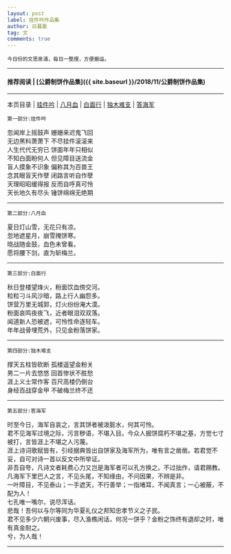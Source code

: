 ```yaml
---
layout: post
label: 挂件吟作品集
author: 日暮夏
tag: 文
comments: true
---
```

    
    今日份的文思泉涌，每日一整理，方便搬运。

---

#### 推荐阅读 | [公爵制饼作品集]({{ site.baseurl }}/2018/11/公爵制饼作品集) 

---

本页目录 \| [挂件吟](#dxjje)  \| [八月血](#dxjja)  \| [白面行](#dxjjb)  \| [独木难支](#dxjjc)  \| [答海军](#dxjjd)


<a class="anchor" name="dxjje"></a>  

    第一部分:挂件吟
    
忽闻岸上摇鼓声 姗姗来迟鬼飞回
<br>无边黑料萧萧下 不尽挂件滚滚来
<br>人生代代无穷已 饼面年年只相似
<br>不知白面盼何人 但见障目送流金
<br>盲人摸象不识象 偏称其为百兽王
<br>念其眼盲天作孽 闭路言听自作孽
<br>天理昭昭缓得报 反而自呼真可怜
<br>天长地久有尽头 锤饼绵绵无绝期

---

<a class="anchor" name="dxjja"></a>    

    第二部分:八月血

夏日灯山雪，无花只有凉。
<br>忽地遮星月，崩雪掩饼寒。
<br>晓战随金鼓，血色未曾看。
<br>愿将腰下剑，直为斩梅兰。

---

<a class="anchor" name="dxjjb"></a>    

    第三部分:白面行

秋日登楼望烽火，粉面饮血傍交河。
<br>粒粒刁斗风沙暗，路上行人幽怨多。
<br>饼营万里无城郭，灯火纷纷淹大漠。
<br>粉面哀鸣夜夜飞，近者眼泪双双落。
<br>闻道新人恐被遮，可怜性命逐轻车。
<br>年年战骨埋荒外，只见金粉落饼家。

---

<a class="anchor" name="dxjjc"></a>    

    第四部分:独木难支

撑天五柱皆砍断 孤楼遥望金粉关
<br>男二一片去悠悠 回首惨状不胜愁
<br>涯上义士常作客 百尺高楼仍倒台
<br>身经百战穿金甲 不破梅兰终不还

---

<a class="anchor" name="dxjjd"></a>    

    第五部分:答海军

时至今日，海军自哀之，言其饼者被泼脏水，何其可怜。
<br>君不见海军过境之际，污言秽语，不堪入目。今众人掘饼腐朽不堪之基，方觉七寸被打，言皆涯上不堪之人污蔑。
<br>涯上诗词歌赋皆有，引经据典皆出自饼家及海军所为，唯有言之凿凿。若君觉不妥，自可对诗一首以反文中所举证。
<br>非吾自夸，凡诗文者耗费心力又岂是海军者可以孔方换之。不过拙作，请君赐教。
<br>凡海军下里巴人之言，不见头尾，不知缘由，不问因果，不辨是非。
<br>一叶障目，不见泰山；一手遮天，不行善举；一指堵耳，不闻真言；一心被蔽，不配为人！
<br>七孔唯一嘴尔，说尽浑话。
<br>悲哉！吾何以与尔等同为华夏礼仪之邦知忠孝节义之子民。
<br>君不见多少六朝兴废事，尽入渔樵闲话，何况一饼乎？金粉之饰终有退却之时，唯有真金耐之。
<br>兮，为人哉！

---
